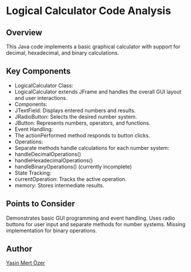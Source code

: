 
# Logical Calculator Code Analysis

## Overview

This Java code implements a basic graphical calculator with support for decimal, hexadecimal, and binary calculations.

## Key Components

- LogicalCalculator Class:
- LogicalCalculator extends JFrame and handles the overall GUI layout and user interactions.
- Components:
- JTextField: Displays entered numbers and results.
- JRadioButton: Selects the desired number system.
- JButton: Represents numbers, operators, and functions.
- Event Handling:
- The actionPerformed method responds to button clicks.
- Operations:
- Separate methods handle calculations for each number system:
- handleDecimalOperations()
- handleHexadecimalOperations()
- handleBinaryOperations() (currently incomplete)
- State Tracking:
- currentOperation: Tracks the active operation.
- memory: Stores intermediate results.

## Points to Consider

Demonstrates basic GUI programming and event handling.
Uses radio buttons for user input and separate methods for number systems.
Missing implementation for binary operations.


## Author
[Yasin Mert Özer](https://github.com/KushimZz)
   
